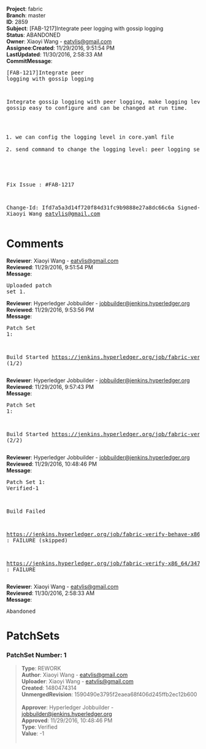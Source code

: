<strong>Project</strong>: fabric</br><strong>Branch</strong>: master<br><strong>ID</strong>: 2859<br><strong>Subject</strong>: [FAB-1217]Integrate peer logging with gossip logging<br><strong>Status</strong>: ABANDONED<br><strong>Owner</strong>: Xiaoyi Wang - eatvlis@gmail.com<br><strong>Assignee</strong>:<strong>Created</strong>: 11/29/2016, 9:51:54 PM<br><strong>LastUpdated</strong>: 11/30/2016, 2:58:33 AM<br><strong>CommitMessage</strong>:<br><pre>[FAB-1217]Integrate peer logging with gossip logging

Integrate gossip logging with peer logging, make logging level
in gossip easy to configure and can be changed at run time.

1. we can config the logging level in core.yaml file
2. send command to change the logging level:
peer logging setlevel <module name> <level>

Fix Issue : #FAB-1217

Change-Id: Ifd7a5a3d14f720f84d31fc9b9888e27a8dc66c6a
Signed-off-by: Xiaoyi Wang <eatvlis@gmail.com>
</pre><h1>Comments</h1><strong>Reviewer</strong>: Xiaoyi Wang - eatvlis@gmail.com<br><strong>Reviewed</strong>: 11/29/2016, 9:51:54 PM<br><strong>Message</strong>: <pre>Uploaded patch set 1.</pre><strong>Reviewer</strong>: Hyperledger Jobbuilder - jobbuilder@jenkins.hyperledger.org<br><strong>Reviewed</strong>: 11/29/2016, 9:53:56 PM<br><strong>Message</strong>: <pre>Patch Set 1:

Build Started https://jenkins.hyperledger.org/job/fabric-verify-behave-x86_64/2308/ (1/2)</pre><strong>Reviewer</strong>: Hyperledger Jobbuilder - jobbuilder@jenkins.hyperledger.org<br><strong>Reviewed</strong>: 11/29/2016, 9:57:43 PM<br><strong>Message</strong>: <pre>Patch Set 1:

Build Started https://jenkins.hyperledger.org/job/fabric-verify-x86_64/3475/ (2/2)</pre><strong>Reviewer</strong>: Hyperledger Jobbuilder - jobbuilder@jenkins.hyperledger.org<br><strong>Reviewed</strong>: 11/29/2016, 10:48:46 PM<br><strong>Message</strong>: <pre>Patch Set 1: Verified-1

Build Failed 

https://jenkins.hyperledger.org/job/fabric-verify-behave-x86_64/2308/ : FAILURE (skipped)

https://jenkins.hyperledger.org/job/fabric-verify-x86_64/3475/ : FAILURE</pre><strong>Reviewer</strong>: Xiaoyi Wang - eatvlis@gmail.com<br><strong>Reviewed</strong>: 11/30/2016, 2:58:33 AM<br><strong>Message</strong>: <pre>Abandoned</pre><h1>PatchSets</h1><h3>PatchSet Number: 1</h3><blockquote><strong>Type</strong>: REWORK<br><strong>Author</strong>: Xiaoyi Wang - eatvlis@gmail.com<br><strong>Uploader</strong>: Xiaoyi Wang - eatvlis@gmail.com<br><strong>Created</strong>: 1480474314<br><strong>UnmergedRevision</strong>: 1590490e3795f2eaea68f406d245ffb2ec12b600<br><br><strong>Approver</strong>: Hyperledger Jobbuilder - jobbuilder@jenkins.hyperledger.org<br><strong>Approved</strong>: 11/29/2016, 10:48:46 PM<br><strong>Type</strong>: Verified<br><strong>Value</strong>: -1<br><br></blockquote>